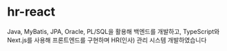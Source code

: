 # hr-react

Java, MyBatis, JPA, Oracle, PL/SQL을 활용해 백엔드를 개발하고, TypeScript와 Next.js를 사용해 프론트엔드를 구현하며 HR(인사) 관리 시스템 개발하였습니다
